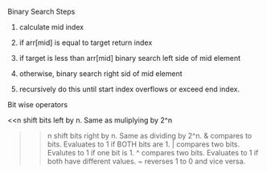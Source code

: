 Binary Search Steps

1. calculate mid index 
2. if arr[mid] is equal to target return index
3. if target is less than arr[mid] binary search left side of mid element
4. otherwise, binary search right sid of mid element

5. recursively do this until start index overflows or exceed end index.


Bit wise operators

<<n shift bits left by n. Same as muliplying by 2^n
>>n shift bits right by n. Same as dividing by 2^n.
& compares to bits. Evaluates to 1 if BOTH bits are 1.
| compares two bits. Evalutes to 1 if one bit is 1.
^ compares two bits. Evaluates to 1 if both have different values.
~ reverses 1 to 0 and vice versa.